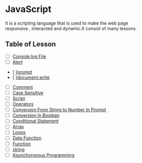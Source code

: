 # JavaScript
It is a scripting language that is used to make the web page  
responsive , interacted and dynamic.It consist of many lessons.

## Table of Lesson 
- [ ] [Console.log File ](003-console-log.js)
- [ ] [Alert](002-alert.js)
- [ ][prompt](004-prompt.js)
- [ ][document.write](005-document-write.js)
- [ ] [Comment](006-comment.js)
- [ ] [Case Sensitive](007-case-sensitive.js)
- [ ] [Script](008-script.js)
- [ ] [Operators](https://github.com/Abdullah90-ty/Learning_JavaScript/tree/main/008-Operator)
- [ ] [Conversion From String to Number In Prompt](https://github.com/Abdullah90-ty/Learning_JavaScript/tree/main/009-Conversion-string-to-num)
- [ ] [Conversion In Boolean](https://github.com/Abdullah90-ty/Learning_JavaScript/tree/main/010-Conversion-in-Boolean)
- [ ] [Conditional Statement](https://github.com/Abdullah90-ty/Learning_JavaScript/tree/main/011-Conditional-statement)
- [ ] [Array](https://github.com/Abdullah90-ty/Learning_JavaScript/tree/main/012-Array)
- [ ] [Loops](https://github.com/Abdullah90-ty/Learning_JavaScript/tree/main/014-Loops)
- [ ] [Date Function](https://github.com/Abdullah90-ty/Learning_JavaScript/tree/main/013-Date-function)
- [ ] [Function](https://github.com/Abdullah90-ty/Learning_JavaScript/tree/main/015-Function)
- [ ] [string](https://github.com/Abdullah90-ty/Learning_JavaScript/tree/main/016-string)
- [ ] [Asynchoronous Programming](https://github.com/Abdullah90-ty/Learning_JavaScript/tree/main/017-Asynchorous-Programming)
